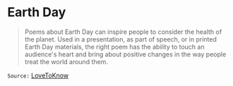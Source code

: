 # Earth Day

> Poems about Earth Day can inspire people to consider the health of the planet.
> Used in a presentation, as part of speech, or in printed
> Earth Day materials, the right poem has the ability to touch
> an audience's heart and bring about positive changes
> in the way people treat the world around them.

 `Source:` [LoveToKnow](https://greenliving.lovetoknow.com/Earth_Day_Poems)
